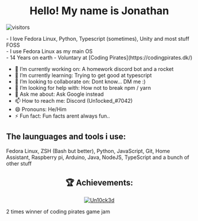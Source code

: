 <h1 align="center">Hello! My name is Jonathan</h1>

![visitors](https://visitor-badge.glitch.me/badge?page_id=Un10ck3d.self.id.whatever&left_color=blue&right_color=red)

<p>
  - I love Fedora Linux, Python, Typescript (sometimes), Unity and most stuff FOSS <br/>
  - I use Fedora Linux as my main OS<br/>
  - 14 Years on earth
  - Voluntary at [Coding Pirates](https://codingpirates.dk/)
</p>

- 🔭 I’m currently working on: A homework discord bot and a rocket
- 🌱 I’m currently learning: Trying to get good at typescript
- 👯 I’m looking to collaborate on: Dont know... DM me :)
- 🤔 I’m looking for help with: How not to break npm / yarn
- 💬 Ask me about: Ask Google instead
- 📫 How to reach me: Discord (Un1ocked_#7042)
- 😄 Pronouns: He/Him
- ⚡ Fun fact: Fun facts arent always fun..

<h2 align="left">The launguages and tools i use:</h2>
<p>Fedora Linux, ZSH (Bash but better), Python, JavaScript, Git, Home Assistant, Raspberry pi, Arduino, Java, NodeJS, TypeScript and a bunch of other stuff</p>


<h2 align="center">🏆  Achievements:</h2>
<a href="#"><p align="center" href="#"><img unselectable="on" style="pointer-events:none; user-select:none;" src="https://github-readme-streak-stats.herokuapp.com/?user=Un10ck3d&theme=tokyonight_duo&hide_border=true&background=0D1117" alt="Un10ck3d" /></p></a>
2 times winner of coding pirates game jam
